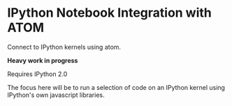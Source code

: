 # IPython Notebook Integration with ATOM

Connect to IPython kernels using atom.

**Heavy work in progress**

Requires IPython 2.0

The focus here will be to run a selection of code on an IPython kernel using
IPython's own javascript libraries.
